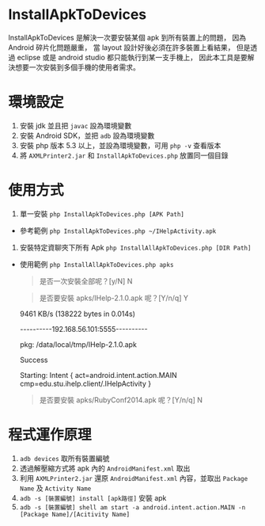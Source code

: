InstallApkToDevices
===================

InstallApkToDevices 是解決一次要安裝某個 apk 到所有裝置上的問題，
因為 Android 碎片化問題嚴重，
當 layout 設計好後必須在許多裝置上看結果，
但是透過 eclipse 或是 android studio 都只能執行到某一支手機上，
因此本工具是要解決想要一次安裝到多個手機的使用者需求。


環境設定
=========
1. 安裝 jdk 並且把 `javac` 設為環境變數
2. 安裝 Android SDK，並把 `adb` 設為環境變數
3. 安裝 php 版本 5.3 以上，並設為環境變數，可用 `php -v` 查看版本
4. 將 `AXMLPrinter2.jar` 和 `InstallApkToDevices.php` 放置同一個目錄

使用方式
========
1. 單一安裝
  `php InstallApkToDevices.php [APK Path]`

  * 參考範例
  `php InstallApkToDevices.php ~/IHelpActivity.apk`

1. 安裝特定資聊夾下所有 Apk
  `php InstallAllApkToDevices.php [DIR Path]`

  * 使用範例
  `php InstallAllApkToDevices.php apks`

    > 是否一次安裝全部呢？[y/N]
    N

    > 是否要安裝 apks/IHelp-2.1.0.apk 呢？[Y/n/q]
    Y

    9461 KB/s (138222 bytes in 0.014s)

    ----------192.168.56.101:5555----------

      pkg: /data/local/tmp/IHelp-2.1.0.apk

    Success

    Starting: Intent { act=android.intent.action.MAIN cmp=edu.stu.ihelp.client/.IHelpActivity }

    > 是否要安裝 apks/RubyConf2014.apk 呢？[Y/n/q]
    N


程式運作原理
============
1. `adb devices` 取所有裝置編號
2. 透過解壓縮方式將 apk 內的 `AndroidManifest.xml` 取出
3. 利用 `AXMLPrinter2.jar` 還原 `AndroidManifest.xml` 內容，並取出 `Package Name` 及 `Activity Name`
4. `adb -s [裝置編號] install [apk路徑]` 安裝 apk
5. `adb -s [裝置編號] shell am start -a android.intent.action.MAIN -n [Package Name]/[Acitivity Name]`





